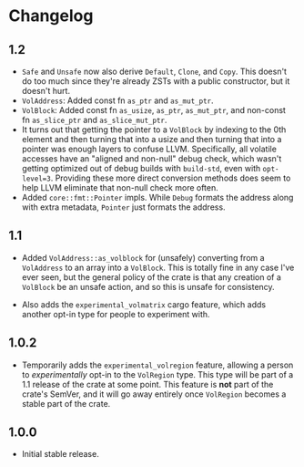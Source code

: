 # Changelog

## 1.2

* `Safe` and `Unsafe` now also derive `Default`, `Clone`, and `Copy`. This
  doesn't do too much since they're already ZSTs with a public constructor, but
  it doesn't hurt.
* `VolAddress`: Added const fn `as_ptr` and `as_mut_ptr`.
* `VolBlock`: Added const fn `as_usize`, `as_ptr`, `as_mut_ptr`, and non-const
  fn `as_slice_ptr` and `as_slice_mut_ptr`.
* It turns out that getting the pointer to a `VolBlock` by indexing to the 0th
  element and then turning that into a usize and then turning that into a
  pointer was enough layers to confuse LLVM. Specifically, all volatile accesses
  have an "aligned and non-null" debug check, which wasn't getting optimized out
  of debug builds with `build-std`, even with `opt-level=3`. Providing these
  more direct conversion methods does seem to help LLVM eliminate that non-null
  check more often.
* Added `core::fmt::Pointer` impls. While `Debug` formats the address along with
  extra metadata, `Pointer` just formats the address.

## 1.1

* Added `VolAddress::as_volblock` for (unsafely) converting from a `VolAddress`
  to an array into a `VolBlock`. This is totally fine in any case I've ever
  seen, but the general policy of the crate is that any creation of a `VolBlock`
  be an unsafe action, and so this is unsafe for consistency.

* Also adds the `experimental_volmatrix` cargo feature, which adds another
  opt-in type for people to experiment with.

## 1.0.2

* Temporarily adds the `experimental_volregion` feature, allowing a person to
  *experimentally* opt-in to the `VolRegion` type. This type will be part of a
  1.1 release of the crate at some point. This feature is **not** part of the
  crate's SemVer, and it will go away entirely once `VolRegion` becomes a stable
  part of the crate.

## 1.0.0

* Initial stable release.

